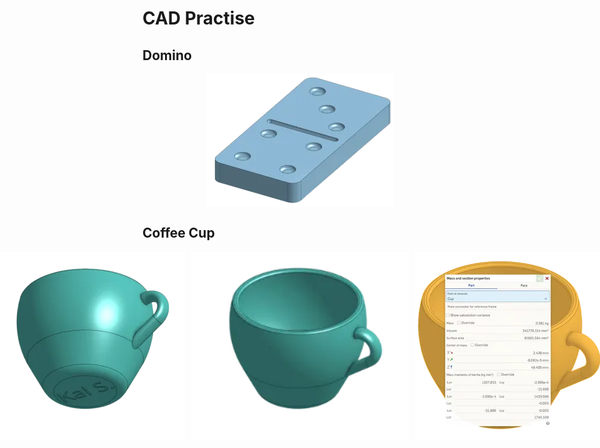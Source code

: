 # CAD Practise

## Domino

<div style="display: flex; justify-content: center;"> <img src="/projects/cad-practise/images/domino.webp" alt="Domino" style="width: 300px; height: 213px;"> </div>

## Coffee Cup

<div style="display: flex; justify-content: center; gap: 10px;">
  <img src="https://raw.githubusercontent.com/normalday843812/engineering-portfolio/refs/heads/main/projects/cad-practise/images/coffee-cup-bottom.webp" alt="Coffee Cup Bottom (w/ Name)" style="width: 300px; height: 300px;">
  <img src="https://raw.githubusercontent.com/normalday843812/engineering-portfolio/refs/heads/main/projects/cad-practise/images/coffee-cup-main.webp" alt="Coffee Cup" style="width: 349px; height: 300px;">
  <img src="https://raw.githubusercontent.com/normalday843812/engineering-portfolio/refs/heads/main/projects/cad-practise/images/coffee-cup-mass.webp" alt="Coffee Cup Mass" style="width: 300px; height: 300px;">
</div>
